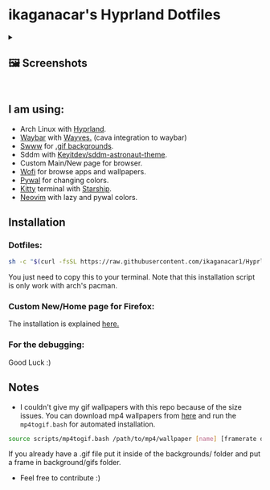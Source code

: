# ikaganacar's Hyprland Dotfiles

<details>
<summary><h2>🖼️ Screenshots<h2/></summary>

![image](https://github.com/user-attachments/assets/d6706f5d-4eb8-44ee-ad76-f125866ef1e4)<br>
![image](https://github.com/user-attachments/assets/8b5d6c40-e943-4805-923e-11451710a5e4)<br>
![image](https://github.com/user-attachments/assets/2480e981-7223-4736-a137-38436249cd85)<br>


</details>

## I am using:
* Arch Linux with [Hyprland](https://hyprland.org/).
* [Waybar](https://github.com/Alexays/Waybar) with [Wayves.](https://github.com/jvc84/wayves) (cava integration to waybar)
* [Swww](https://github.com/LGFae/swww) for [.gif backgrounds](https://motionbgs.com/). 
* Sddm with [Keyitdev/sddm-astronaut-theme](https://github.com/ikaganacar1/Hyprland_Dotfiles/tree/main/sddm).
* Custom Main/New page for browser.
* [Wofi](https://github.com/SimplyCEO/wofi) for browse apps and wallpapers.
* [Pywal](https://github.com/dylanaraps/pywal) for changing colors.
* [Kitty](https://sw.kovidgoyal.net/kitty/) terminal with [Starship](https://github.com/starship/starship).
* [Neovim](https://neovim.io/) with lazy and pywal colors.

## Installation  
### Dotfiles:
```bash
sh -c "$(curl -fsSL https://raw.githubusercontent.com/ikaganacar1/Hyprland_Dotfiles/refs/heads/main/scripts/install.sh)
```
You just need to copy this to your terminal. Note that this installation script is only work with arch's pacman. <br>

### Custom New/Home page for Firefox:
The installation is explained [here.](https://github.com/ikaganacar1/Hyprland_Dotfiles/tree/main/fuckin_firefox_policy)

### For the debugging:
Good Luck :)

## Notes
* I couldn't give my gif wallpapers with this repo because of the size issues. You can download mp4 wallpapers from [here](https://motionbgs.com/) and run the `mp4togif.bash` for automated installation.<br>
```bash
source scripts/mp4togif.bash /path/to/mp4/wallpaper [name] [framerate default=15]
```
If you already have a .gif file put it inside of the backgrounds/ folder and put a frame in background/gifs folder.
* Feel free to contribute :)
